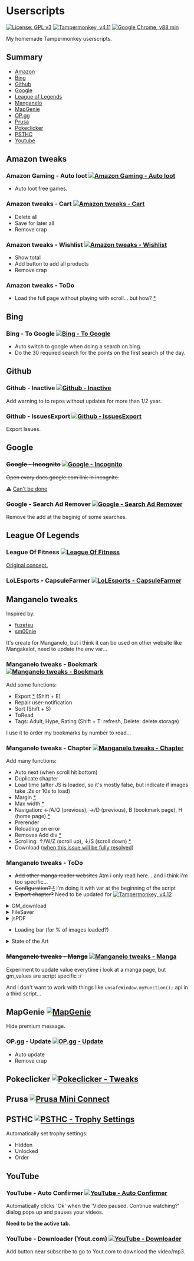 # Userscripts

[![License: GPL v3](https://img.shields.io/badge/License-GPLv3-blue.svg?logo=gnu)](https://www.gnu.org/licenses/gpl-3.0)
[![Tampermonkey, v4.11](https://img.shields.io/badge/Tampermonkey-v4.11-blue?logo=tampermonkey)](https://www.tampermonkey.net/)
[![Google Chrome, v88 min](https://img.shields.io/badge/Chrome->v88-blue?logo=tampermonkey)](https://www.google.com/intl/fr_fr/chrome/)

 My homemade Tampermonkey userscripts.

## Summary

- [Amazon](#amazon-tweaks)
- [Bing](#bing)
- [Github](#github)
- [Google](#google)
- [League of Legends](#league-of-legends)
- [Manganelo](#manganelo-tweaks)
- [MapGenie](#mapgenie-)
- [OP.gg](#opgg-)
- [Prusa](#prusa-)
- [Pokeclicker](#pokeclicker-)
- [PSTHC](#psthc-)
- [Youtube](#youtube)

## Amazon tweaks

### Amazon Gaming - Auto loot [![Amazon Gaming - Auto loot](https://img.shields.io/badge/Install-1.1-green.svg?logo=tampermonkey)](https://github.com/kevingrillet/Userscripts/raw/main/user.js/Amazon%20Gaming%20(Auto%20loot).user.js)

- Auto loot free games.

### Amazon tweaks - Cart [![Amazon tweaks - Cart](https://img.shields.io/badge/Install-1.2-green.svg?logo=tampermonkey)](https://github.com/kevingrillet/Userscripts/raw/main/user.js/Amazon%20Tweaks%20(Cart).user.js)

- Delete all
- Save for later all
- Remove crap

### Amazon tweaks - Wishlist [![Amazon tweaks - Wishlist](https://img.shields.io/badge/Install-1.1-green.svg?logo=tampermonkey)](https://github.com/kevingrillet/Userscripts/raw/main/user.js/Amazon%20Tweaks%20(Wishlist).user.js)

- Show total
- Add button to add all products
- Remove crap

### Amazon tweaks - ToDo

- Load the full page without playing with scroll... but how? [*](https://stackoverflow.com/questions/66536837/how-can-i-fully-load-amazon-wish-list-with-javascript)

## Bing

### Bing - To Google [![Bing - To Google](https://img.shields.io/badge/Install-1.3-green.svg?logo=tampermonkey)](https://github.com/kevingrillet/Userscripts/raw/main/user.js/Bing%20To%20Google.user.js)

- Auto switch to google when doing a search on bing.
- Do the 30 required search for the points on the first search of the day.

## Github

### Github - Inactive [![Github - Inactive](https://img.shields.io/badge/Install-1.4-green.svg?logo=tampermonkey)](https://github.com/kevingrillet/Userscripts/raw/main/user.js/Github%20Inactive.user.js)

Add warning to to repos without updates for more than 1/2 year.

### Github - IssuesExport [![Github - IssuesExport](https://img.shields.io/badge/Install-0.7-orange.svg?logo=tampermonkey)](https://github.com/kevingrillet/Userscripts/raw/main/user.js/Github%20IssuesExport.user.js)

Export Issues.

## Google

### ~~Google - Incognito~~ [![Google - Incognito](https://img.shields.io/badge/Install-0.1-black.svg?logo=tampermonkey)](https://github.com/kevingrillet/Userscripts/raw/main/user.js/Google%20Incognito.user.js)

~~Open every docs.google.com link in incognito.~~

:warning: [Can't be done](https://developer.mozilla.org/en-US/docs/Mozilla/Add-ons/WebExtensions/API/windows/create)

### Google - Search Ad Remover [![Google - Search Ad Remover](https://img.shields.io/badge/Install-1.2-green.svg?logo=tampermonkey)](https://github.com/kevingrillet/Userscripts/raw/main/user.js/Google%20Search%20Ad%20Remover.user.js)

Remove the add at the beginig of some searches.

## League Of Legends

### League Of Fitness [![League Of Fitness](https://img.shields.io/badge/Install-1.2-green.svg?logo=tampermonkey)](https://github.com/kevingrillet/Userscripts/raw/main/user.js/League%20Of%20Fitness.user.js)

[Original concept.](https://www.reddit.com/r/leagueoflegends/comments/1li068/league_of_fitness/)

### LoLEsports - CapsuleFarmer [![LoLEsports - CapsuleFarmer](https://img.shields.io/badge/Install-0.7-green.svg?logo=tampermonkey)](https://raw.githubusercontent.com/kevingrillet/Userscripts/main/user.js/[LolEsports]%20CapsuleFarmer.user.js)

## Manganelo tweaks

Inspired by:

- [fuzetsu](https://github.com/fuzetsu/manga-loader)
- [sm00nie](https://greasyfork.org/fr/users/165048-sm00nie)

It's create for Manganelo, but i think it can be used on other website like Mangakalot, need to update the env var...

### Manganelo tweaks - Bookmark [![Manganelo tweaks - Bookmark](https://img.shields.io/badge/Install-1.23-green.svg?logo=tampermonkey)](https://github.com/kevingrillet/Userscripts/raw/main/user.js/Manganelo%20Tweaks%20(Bookmark).user.js)

Add some functions:

- Export [*](https://greasyfork.org/fr/scripts/390432-mananelo-mangakakalot-bookmarks-export) (Shift + E)
- Repair user-notification
- Sort (Shift + S)
- ToRead
- Tags: Adult, Hype, Rating (Shift + T: refresh, Delete: delete storage)

I use it to order my bookmarks by number to read...

### Manganelo tweaks - Chapter [![Manganelo tweaks - Chapter](https://img.shields.io/badge/Install-1.27-green.svg?logo=tampermonkey)](https://github.com/kevingrillet/Userscripts/raw/main/user.js/Manganelo%20Tweaks%20(Chapter).user.js)

Add many functions:

- Auto next (when scroll hit bottom)
- Duplicate chapter
- Load time (after JS is loaded, so it's mostly false, but indicate if images take .2s or 10s to load)
- Margin [*](https://greasyfork.org/fr/scripts/412938-manganelo-gap-remover)
- Max width [*](https://greasyfork.org/fr/scripts/408505-mangakakalot-image-max-width-height)
- Navigation: ←/A/Q (previous), →/D (previous),  B (bookmark page), H (home page) [*](https://greasyfork.org/fr/scripts/38268-left-right-arrow-key-navigation-for-manga-manhwa-manhua-sites)
- Prerender
- Reloading on error
- Removes Add div [*](https://greasyfork.org/fr/scripts/412938-manganelo-gap-remover)
- Scrolling: ↑/W/Z (scroll up), ↓/S (scroll down) [*](https://greasyfork.org/fr/scripts/418594-chapter-changer-smooth-scrolling)
- Download ([when this issue will be fully resolved](https://github.com/Tampermonkey/tampermonkey/issues/1113))

### Manganelo tweaks - ToDo

- ~~Add other manga reader websites~~ Atm i only read here... and i think i'm too specific...
- ~~Configuration? [*](https://stackoverflow.com/questions/14594346/create-a-config-or-options-page-for-a-greasemonkey-script)~~ i'm doing it with var at the beginning of the script
- ~~Export chapter?~~ Need to be updated for [![Tampermonkey, v4.12](https://img.shields.io/badge/Tampermonkey-v4.12-blue?logo=tampermonkey)](https://www.tampermonkey.net/)

<details>
  <summary>GM_download</summary>
  Uncaught (in promise) {error: "not_whitelisted"}

  ```Javascript
    // @grant         GM_download
    function download(url, name) {
    return new Promise((resolve, reject) => {
        GM_download({
                url,
                name,
                saveAs: false,
                onerror: reject,
                onload: resolve
            });
    });
    }
    async function downloadImages() {
        let cnt = 0;
        for (let i of images) {
            await download(i.src, `${document.querySelector(CST_CLASS_TITLE).firstElementChild.innerText}_${++cnt}`);
        }
    }
  ```

</details>

<details>
  <summary>FileSaver</summary>

  Open in popup :boom:

  ```Javascript
    // require https://cdnjs.cloudflare.com/ajax/libs/FileSaver.js/2.0.4/FileSaver.min.js
    var i = 0;
    setInterval(function(){
        if(images.length > i){
            saveAs(images[i].src, images[i].title);
            i++;
        }
    },1000);
  ```

</details>

<details>
  <summary>jsPDF</summary>

  [crossOrigin](https://developer.mozilla.org/fr/docs/Web/HTTP/CORS) :sob:

  ```Javascript
    // require https://unpkg.com/jspdf@latest/dist/jspdf.umd.min.js
    // source https://github.com/MrRio/jsPDF/issues/317#issuecomment-604415689
    var doc = new window.jspdf.jsPDF();
    const imagesWidth = []
    const imgDataList = []
    const img = new Image();
    var ImageToLoad = new Image();

    for (let i of images) {
        getImageFromUrl(i.src, createPDF);
    }

    function getImageFromUrl(url, callback) {

        //ImageToLoad.crossOrigin = "Anonymous";

        ImageToLoad.onError = function () {
            console.debug('Cannot load image: "' + url + '"');
        };

        ImageToLoad.onload = function () {
            alert("image is loaded");
        }

        ImageToLoad.onload = function () {
            imagesWidth.push({
                width: ImageToLoad.width,
                height: ImageToLoad.height
            })
            callback(ImageToLoad);
        };
        ImageToLoad.src = url;
        createPDF(ImageToLoad)
    }

    function createPDF(imgData) {
        imgDataList.push(imgData)
        // Rotate Image angle: -20,
        var pwidth = doc.internal.pageSize.getWidth();
        var pheight = doc.internal.pageSize.getHeight();
        var maxWidth = pwidth - 40; // Max width for the image
        var maxHeight = pheight - 40; // Max height for the image
        var ratio = 0; // Used for aspect ratio
        var width = imgData.width; // Current image width
        var height = imgData.height; // Current image height
        // Check if the current width is larger than the max
        if (width > maxWidth) {
            ratio = maxWidth / width; // get ratio for scaling image
            // $(this).css("width", maxWidth); // Set new width
            // $(this).css("height", height * ratio);  // Scale height based on ratio
            height = height * ratio; // Reset height to match scaled image
            width = width * ratio; // Reset width to match scaled image
        }
        // Check if current height is larger than max
        if (height > maxHeight) {
            ratio = maxHeight / height; // get ratio for scaling image
            // $(this).css("height", maxHeight);   // Set new height
            // $(this).css("width", width * ratio);    // Scale width based on ratio
            width = width * ratio; // Reset width to match scaled image
            height = height * ratio; // Reset height to match scaled image
        }
        doc.addImage({
            imageData: imgData,
            x: 20,
            y: 5,
            w: width,
            h: height,
            angle: -20
        });
        if (imgDataList.length !== images.length){
            doc.addPage();
        }
        if (imgDataList.length == images.length) {
            doc.save(document.getElementsByClassName('panel-chapter-info-top')[0].firstElementChild.textContent + '.pdf');
        }
    }
```

</details>

- Loading bar (for % of images loaded?)

<details>
  <summary>State of the Art</summary>

  Not working atm :sob:

  ```Javascript
    var elDivLoading = document.createElement('div');
    elDivLoading.id = 'my_loading';
    elDivLoading.innerHTML = `
    <div id="success"></div>
    <div id="error"></div>
    `;
    document.body.append(elDivLoading);

    function imageIsLoad(){
        imgSuccess++;
        document.getElementById('my_loading').getElementById('success').style.width = images.length / imgSuccess + "%";
        if ((imgSuccess + imgError) >= images.length) {
            document.getElementById('my_loading').style.opacity = 0;
        }
    }

    // Reloading on errors
    function reloadImage(pThis){
        if ( pThis && pThis.src) {
            pThis.setAttribute('try', pThis.hasAttribute('try') ? Number(pThis.getAttribute('try')) + 1 : 1);
            if (Number(pThis.getAttribute('try')) == 1) {
                imgError++;
                document.getElementById('my_loading').getElementById('error').style.width = images.length / imgError + "%";
                if ((imgSuccess + imgError) >= images.length) {
                    document.getElementById('my_loading').style.opacity = 0;
                }
            }
            if (Number(pThis.getAttribute('try')) > 5) {
                console.debug('Failed to load: ' + pThis.src);
                pThis.removeAttribute('onerror');
            } else {
                console.debug('Failed to load (' + pThis.getAttribute('try') + '): ' + pThis.src);
                pThis.src = pThis.src;
            }
        }
    };

    var script = document.createElement('script');
    script.appendChild(document.createTextNode(`
    var imgSuccess = 0, imgError = 0, images = document.getElementsByClassName('${CST_CLASS_IMG}')[0].getElementsByTagName('img'),images
    ${imageIsLoad}
    ${reloadImage}
    `));
    head.appendChild(script);

    function setSuccess() {
        for (let i of images) {
            if ( i && i.src) {
                i.setAttribute('load','imageIsLoad();');
            }
        };
    }
    setSuccess();

    function setReload() {
        for (let i of images) {
            if ( i && i.src) {
                i.setAttribute('onerror','reloadImage(this);');
            }
        };
    }
    setReload();
```

</details>

### ~~Manganelo tweaks - Manga~~ [![Manganelo tweaks - Manga](https://img.shields.io/badge/Install-0.1-black.svg?logo=tampermonkey)](https://github.com/kevingrillet/Userscripts/raw/main/user.js/Manganelo%20Tweaks%20(Manga).user.js)

Experiment to update value everytime i look at a manga page, but gm_values are script specific :/

And i don't want to work with things like `unsafeWindow.myFunction();` api in a third script...

## MapGenie [![MapGenie](https://img.shields.io/badge/Install-1.5-green.svg?logo=tampermonkey)](https://github.com/kevingrillet/Userscripts/raw/main/user.js/MapGenie.user.js)

Hide premium message.

### OP.gg - Update [![OP.gg - Update](https://img.shields.io/badge/Install-1.2-green.svg?logo=tampermonkey)](https://github.com/kevingrillet/Userscripts/raw/main/user.js/OP.gg%20(Update).user.js)

- Auto update
- Remove crap

## Pokeclicker [![Pokeclicker - Tweaks](https://img.shields.io/badge/Install-0.3-green.svg?logo=tampermonkey)](https://raw.githubusercontent.com/kevingrillet/Userscripts/main/user.js/[Pokeclicker]%20Tweaks.user.js)

## Prusa [![Prusa Mini Connect](https://img.shields.io/badge/Install-1.24-green.svg?logo=tampermonkey)](https://raw.githubusercontent.com/kevingrillet/Userscripts/main/user.js/Prusa%20Mini%20Connect.user.js)

## PSTHC [![PSTHC - Trophy Settings](https://img.shields.io/badge/Install-1.1-green.svg?logo=tampermonkey)](https://github.com/kevingrillet/Userscripts/raw/main/user.js/PSTHC%20Trophy%20Settings.user.js)

Automatically set trophy settings:

- Hidden
- Unlocked
- Order

## YouTube

### YouTube - Auto Confirmer [![YouTube - Auto Confirmer](https://img.shields.io/badge/Install-1.3-green.svg?logo=tampermonkey)](https://github.com/kevingrillet/Userscripts/raw/main/user.js/Youtube%20Auto%20Confirmer.user.js)

Automatically clicks 'Ok' when the 'Video paused. Continue watching?' dialog pops up and pauses your videos.

**Need to be the active tab.**

### YouTube - Downloader (Yout.com) [![YouTube - Downloader](https://img.shields.io/badge/Install-1.5-green.svg?logo=tampermonkey)](https://github.com/kevingrillet/Userscripts/raw/main/user.js/Youtube%20Downloader.user.js)

Add button near subscribe to go to Yout.com to download the video/mp3.
